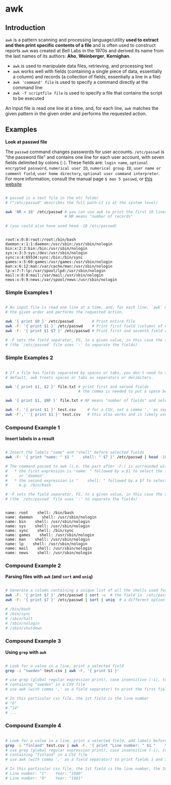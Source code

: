 # awk

## Introduction

`awk` is a pattern scanning and processing language/utility **used to extract and then print
specific contents of a file** and is often used to construct reports `awk` was created at Bell Labs
in the 1970s and derived its name from the last names of its authors: 
**Aho**, **Weinberger**, **Kernighan**.

* `awk` is used to manipulate data files, retrieving, and processing text
* `awk` works well with fields (containing a single piece of data, essentially a column) and records
  (a collection of fields, essentially a line in a file)
* `awk 'command' file` is used to specify a command directly at the command line
* `awk -f scriptfile file` is used to specify a file that contains the script to be executed

An input file is read one line at a time, and, for each line, `awk` matches the given pattern in the
given order and performs the requested action. 


<!-- ≈≈≈≈≈≈≈≈≈≈≈≈≈≈≈≈≈≈≈≈≈≈≈≈≈≈≈≈≈≈≈≈≈≈≈≈≈≈≈≈≈≈≈***≈≈≈≈≈≈≈≈≈≈≈≈≈≈≈≈≈≈≈≈≈≈≈≈≈≈≈≈≈≈≈≈≈≈≈≈≈≈≈≈≈≈≈≈≈ -->
## Examples

**Look at passwd file**

The `passwd` command changes passwords for user accounts. `/etc/passwd` is "the password file" and
contains one line for each user account, with seven fields delimited by colons (`:`). These fields
are: `login name`, `optional encrypted password`, `numerical user ID`, `numerical group ID`, `user
name or comment field`, `user home directory`, `optional user command interpreter`. For more
information, consult the manual page `$ man 5 passwd`, or [this website][link_1]

``` Bash

# passwd is a text file in the etc folder 
# ("/etc/passwd" describes the full path—it is at the system level)

awk 'NR < 10' /etc/passwd # you can use awk to print the first 10 lines of a file. 
                          # NR means "number of records"
                          
# (you could also have used head -10 /etc/passwd)

```
```

root:x:0:0:root:/root:/bin/bash
daemon:x:1:1:daemon:/usr/sbin:/usr/sbin/nologin
bin:x:2:2:bin:/bin:/usr/sbin/nologin
sys:x:3:3:sys:/dev:/usr/sbin/nologin
sync:x:4:65534:sync:/bin:/bin/sync
games:x:5:60:games:/usr/games:/usr/sbin/nologin
man:x:6:12:man:/var/cache/man:/usr/sbin/nologin
lp:x:7:7:lp:/var/spool/lpd:/usr/sbin/nologin
mail:x:8:8:mail:/var/mail:/usr/sbin/nologin
news:x:9:9:news:/var/spool/news:/usr/sbin/nologin

``` 

### Simple Examples 1

```Bash

# An input file is read one line at a time, and, for each line, `awk` matches the given pattern in
# the given order and performs the requested action.

awk '{ print $0 }' /etc/passwd        # Print entire file
awk -F: '{ print $1 }' /etc/passwd    # Print first field (column) of every line, separated by space
awk -F: '{ print $1 $7 }' /etc/passwd # Print first and seventh field of every line

# -F sets the field separator, FS, to a given value, in this case the symbol ':'.
# (the `/etc/passwd` file uses ':' to separate the fields)

```

### Simple Examples 2

```Bash

# If a file has fields separated by spaces or tabs, you don't need to set the -F option because, by
# default, awk treats spaces or tabs as separators or delimiters.

awk '{ print $1, $2 }' file.txt # print first and second fields
                                # the comma is needed to put a space between the results

awk '{ print $1, $NF }' file.txt # NF means "number of fields" and selects the last field in the line.

awk -F, '{ print $1 }' test.csv     # for a CSV, set a comma ',' as separator
awk -F',' '{ print $1 }' test.csv   # this also works and is likely useful for some compound separator

```

### Compound Example 1

**Insert labels in a result**

``` Bash

# Insert the labels "name" and "shell" before selected fields
awk -F: '{ print "name: " $1 "    shell: " $7 }' /etc/passwd | head -10 

# The command passed to awk (i.e. the part after -F:) is surrounded with single quotes ''
#   * the first expression is "name: " followed by a $1 to select the first field, e.g. 'root'
#     or 'daemon'
#   * the second expression is "    shell: " followed by a $7 to select the seventh field,
#     e.g. /bin/bash

# -F sets the field separator, FS, to a given value, in this case the symbol ':'.
# (the `/etc/passwd` file uses ':' to separate the fields)

```
```

name: root    shell: /bin/bash
name: daemon    shell: /usr/sbin/nologin
name: bin    shell: /usr/sbin/nologin
name: sys    shell: /usr/sbin/nologin
name: sync    shell: /bin/sync
name: games    shell: /usr/sbin/nologin
name: man    shell: /usr/sbin/nologin
name: lp    shell: /usr/sbin/nologin
name: mail    shell: /usr/sbin/nologin
name: news    shell: /usr/sbin/nologin

```

### Compound Example 2

**Parsing files with `awk` (and `sort` and `uniq`)**

```Bash

# Generate a column containing a unique list of all the shells used for users in `/etc/passwd`
awk -F: '{ print $7 }' /etc/passwd | sort -u  # the field in `/etc/passwd` that holds the shell is #7
awk -F: '{ print $7 }' /etc/passwd | sort | uniq  # a different option

# /bin/bash
# /bin/sync
# /sbin/halt
# /sbin/nologin
# /sbin/shutdown

```

### Compound Example 3

**Using `grep` with `awk`**

```Bash

# Look for a value in a line, print a selected field
grep -i "sweden" test.csv | awk -F, '{ print $1 }' 

# use grep (global regular expression print), case insensitive (-i), to look for lines
# containing "sweden" in a CSV file
# use awk (with comma ',' as a field separator) to print the first field of each line

# In this particular csv file, the 1st field is the line number
# "6"
# "14"
# ...

```

### Compound Example 4

```Bash

# Look for a value in a line, print a selected field, add labels before the field
grep -i "finland" test.csv | awk -F, '{ print "Line number: " $1 "    Year: " $3 }' 
# use grep (global regular expression print), case insensitive (-i), to look for lines
# containing "finland" in a CSV file
# use awk (with comma ',' as a field separator) to print fields 1 and 3 of each line

# In this particular csv file, the 1st field is the line number, the 3rd is the year
# Line number: "1"    Year: "1980"
# Line number: "9"    Year: "1981"

```

[link_1]: https://www.cyberciti.biz/faq/understanding-etcpasswd-file-format/
